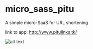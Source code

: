 # micro_sass_pitu
A simple micro-SaaS for URL shortening

link to app:   http://www.pitulinks.tk/

![alt text](https://github.com/sandrocarvalho10/micro_saas_pitu/blob/main/frontend/src/assets/imgReadme.png?raw=true)
